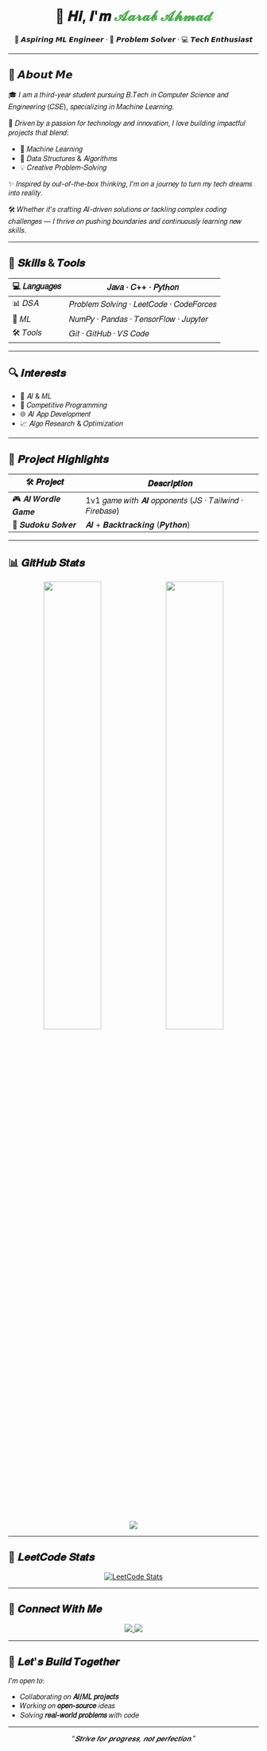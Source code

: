 <h1 align="center">👋 𝑯𝒊, 𝑰'𝒎 <span style="color:#4caf50;">𝓐𝓪𝓻𝓪𝓫 𝓐𝓱𝓶𝓪𝓭</span></h1>

<p align="center">
  🌟 𝘼𝙨𝙥𝙞𝙧𝙞𝙣𝙜 𝙈𝙇 𝙀𝙣𝙜𝙞𝙣𝙚𝙚𝙧 · 🧠 𝙋𝙧𝙤𝙗𝙡𝙚𝙢 𝙎𝙤𝙡𝙫𝙚𝙧 · 💻 𝙏𝙚𝙘𝙝 𝙀𝙣𝙩𝙝𝙪𝙨𝙞𝙖𝙨𝙩
</p>

---

## 📌 𝘼𝙗𝙤𝙪𝙩 𝙈𝙚

🎓 𝐼 𝑎𝑚 𝑎 𝑡ℎ𝑖𝑟𝑑-𝑦𝑒𝑎𝑟 𝑠𝑡𝑢𝑑𝑒𝑛𝑡 𝑝𝑢𝑟𝑠𝑢𝑖𝑛𝑔 𝐵.𝑇𝑒𝑐ℎ 𝑖𝑛 𝐶𝑜𝑚𝑝𝑢𝑡𝑒𝑟 𝑆𝑐𝑖𝑒𝑛𝑐𝑒 𝑎𝑛𝑑 𝐸𝑛𝑔𝑖𝑛𝑒𝑒𝑟𝑖𝑛𝑔 (𝐶𝑆𝐸), 𝑠𝑝𝑒𝑐𝑖𝑎𝑙𝑖𝑧𝑖𝑛𝑔 𝑖𝑛 𝑀𝑎𝑐ℎ𝑖𝑛𝑒 𝐿𝑒𝑎𝑟𝑛𝑖𝑛𝑔.

🚀 𝐷𝑟𝑖𝑣𝑒𝑛 𝑏𝑦 𝑎 𝑝𝑎𝑠𝑠𝑖𝑜𝑛 𝑓𝑜𝑟 𝑡𝑒𝑐ℎ𝑛𝑜𝑙𝑜𝑔𝑦 𝑎𝑛𝑑 𝑖𝑛𝑛𝑜𝑣𝑎𝑡𝑖𝑜𝑛, 𝐼 𝑙𝑜𝑣𝑒 𝑏𝑢𝑖𝑙𝑑𝑖𝑛𝑔 𝑖𝑚𝑝𝑎𝑐𝑡𝑓𝑢𝑙 𝑝𝑟𝑜𝑗𝑒𝑐𝑡𝑠 𝑡ℎ𝑎𝑡 𝑏𝑙𝑒𝑛𝑑:
- 🤖 𝑀𝑎𝑐ℎ𝑖𝑛𝑒 𝐿𝑒𝑎𝑟𝑛𝑖𝑛𝑔
- 🧩 𝐷𝑎𝑡𝑎 𝑆𝑡𝑟𝑢𝑐𝑡𝑢𝑟𝑒𝑠 & 𝐴𝑙𝑔𝑜𝑟𝑖𝑡ℎ𝑚𝑠
- 💡 𝐶𝑟𝑒𝑎𝑡𝑖𝑣𝑒 𝑃𝑟𝑜𝑏𝑙𝑒𝑚-𝑆𝑜𝑙𝑣𝑖𝑛𝑔

✨ 𝐼𝑛𝑠𝑝𝑖𝑟𝑒𝑑 𝑏𝑦 𝑜𝑢𝑡-𝑜𝑓-𝑡ℎ𝑒-𝑏𝑜𝑥 𝑡ℎ𝑖𝑛𝑘𝑖𝑛𝑔, 𝐼’𝑚 𝑜𝑛 𝑎 𝑗𝑜𝑢𝑟𝑛𝑒𝑦 𝑡𝑜 𝑡𝑢𝑟𝑛 𝑚𝑦 𝑡𝑒𝑐ℎ 𝑑𝑟𝑒𝑎𝑚𝑠 𝑖𝑛𝑡𝑜 𝑟𝑒𝑎𝑙𝑖𝑡𝑦.

🛠️ 𝑊ℎ𝑒𝑡ℎ𝑒𝑟 𝑖𝑡'𝑠 𝑐𝑟𝑎𝑓𝑡𝑖𝑛𝑔 𝐴𝐼-𝑑𝑟𝑖𝑣𝑒𝑛 𝑠𝑜𝑙𝑢𝑡𝑖𝑜𝑛𝑠 𝑜𝑟 𝑡𝑎𝑐𝑘𝑙𝑖𝑛𝑔 𝑐𝑜𝑚𝑝𝑙𝑒𝑥 𝑐𝑜𝑑𝑖𝑛𝑔 𝑐ℎ𝑎𝑙𝑙𝑒𝑛𝑔𝑒𝑠 — 𝐼 𝑡ℎ𝑟𝑖𝑣𝑒 𝑜𝑛 𝑝𝑢𝑠ℎ𝑖𝑛𝑔 𝑏𝑜𝑢𝑛𝑑𝑎𝑟𝑖𝑒𝑠 𝑎𝑛𝑑 𝑐𝑜𝑛𝑡𝑖𝑛𝑢𝑜𝑢𝑠𝑙𝑦 𝑙𝑒𝑎𝑟𝑛𝑖𝑛𝑔 𝑛𝑒𝑤 𝑠𝑘𝑖𝑙𝑙𝑠.

---

## 🧠 𝑺𝒌𝒊𝒍𝒍𝒔 & 𝑻𝒐𝒐𝒍𝒔

| 💻 𝐿𝑎𝑛𝑔𝑢𝑎𝑔𝑒𝑠       | 𝐽𝑎𝑣𝑎 · 𝐶++ · 𝑃𝑦𝑡ℎ𝑜𝑛 |
|--------------------------|----------------------------|
| 📊 𝐷𝑆𝐴                  | 𝑃𝑟𝑜𝑏𝑙𝑒𝑚 𝑆𝑜𝑙𝑣𝑖𝑛𝑔 · 𝐿𝑒𝑒𝑡𝐶𝑜𝑑𝑒 · 𝐶𝑜𝑑𝑒𝐹𝑜𝑟𝑐𝑒𝑠 |
| 🧠 𝑀𝐿                   | 𝑁𝑢𝑚𝑃𝑦 · 𝑃𝑎𝑛𝑑𝑎𝑠 · 𝑇𝑒𝑛𝑠𝑜𝑟𝐹𝑙𝑜𝑤 · 𝐽𝑢𝑝𝑦𝑡𝑒𝑟 |
| 🛠️ 𝑇𝑜𝑜𝑙𝑠               | 𝐺𝑖𝑡 · 𝐺𝑖𝑡𝐻𝑢𝑏 · 𝑉𝑆 𝐶𝑜𝑑𝑒 |

---

## 🔍 𝑰𝒏𝒕𝒆𝒓𝒆𝒔𝒕𝒔

- 🤖 𝐴𝐼 & 𝑀𝐿  
- 🧩 𝐶𝑜𝑚𝑝𝑒𝑡𝑖𝑡𝑖𝑣𝑒 𝑃𝑟𝑜𝑔𝑟𝑎𝑚𝑚𝑖𝑛𝑔  
- 🌐 𝐴𝐼 𝐴𝑝𝑝 𝐷𝑒𝑣𝑒𝑙𝑜𝑝𝑚𝑒𝑛𝑡  
- 📈 𝐴𝑙𝑔𝑜 𝑅𝑒𝑠𝑒𝑎𝑟𝑐ℎ & 𝑂𝑝𝑡𝑖𝑚𝑖𝑧𝑎𝑡𝑖𝑜𝑛

---

## 🚧 𝑷𝒓𝒐𝒋𝒆𝒄𝒕 𝑯𝒊𝒈𝒉𝒍𝒊𝒈𝒉𝒕𝒔

| 🛠️ 𝑷𝒓𝒐𝒋𝒆𝒄𝒕 | 𝑫𝒆𝒔𝒄𝒓𝒊𝒑𝒕𝒊𝒐𝒏 |
|------------|-------------|
| 🎮 𝑨𝑰 𝑾𝒐𝒓𝒅𝒍𝒆 𝑮𝒂𝒎𝒆 | 1v1 𝑔𝑎𝑚𝑒 𝑤𝑖𝑡ℎ 𝑨𝑰 𝑜𝑝𝑝𝑜𝑛𝑒𝑛𝑡𝑠 (𝐽𝑆 · 𝑇𝑎𝑖𝑙𝑤𝑖𝑛𝑑 · 𝐹𝑖𝑟𝑒𝑏𝑎𝑠𝑒) |
| 🧠 𝑺𝒖𝒅𝒐𝒌𝒖 𝑺𝒐𝒍𝒗𝒆𝒓 | 𝑨𝑰 + 𝑩𝒂𝒄𝒌𝒕𝒓𝒂𝒄𝒌𝒊𝒏𝒈 (𝑷𝒚𝒕𝒉𝒐𝒏) |

---

## 📊 𝑮𝒊𝒕𝑯𝒖𝒃 𝑺𝒕𝒂𝒕𝒔

<p align="center">
  <img src="https://github-readme-stats.vercel.app/api?username=Aarab18&show_icons=true&theme=tokyonight" width="48%" />
  <img src="https://github-readme-streak-stats.herokuapp.com/?user=Aarab18&theme=tokyonight" width="48%" />
</p>

<p align="center">
  <img src="https://github-profile-summary-cards.vercel.app/api/cards/profile-details?username=Aarab18&theme=github_dark" />
</p>

---

## 🧠 𝑳𝒆𝒆𝒕𝑪𝒐𝒅𝒆 𝑺𝒕𝒂𝒕𝒔

<p align="center">
  <a href="https://leetcode.com/Aarab18">
    <img src="https://leetcard.jacoblin.cool/Aarab18?theme=dark&font=Ubuntu" alt="LeetCode Stats" />
  </a>
</p>

---

## 🤝 𝑪𝒐𝒏𝒏𝒆𝒄𝒕 𝑾𝒊𝒕𝒉 𝑴𝒆

<p align="center">
  <a href="mailto:ahmadaarab315@gmail.com">
    <img src="https://img.shields.io/badge/-Email-c14438?style=for-the-badge&logo=gmail&logoColor=white" />
  </a>
  <a href="https://www.linkedin.com/in/aarabahmad/">
    <img src="https://img.shields.io/badge/-LinkedIn-blue?style=for-the-badge&logo=linkedin&logoColor=white" />
  </a>
</p>

---

## 🚀 𝑳𝒆𝒕'𝒔 𝑩𝒖𝒊𝒍𝒅 𝑻𝒐𝒈𝒆𝒕𝒉𝒆𝒓

𝐼’𝑚 𝑜𝑝𝑒𝑛 𝑡𝑜:
- 𝐶𝑜𝑙𝑙𝑎𝑏𝑜𝑟𝑎𝑡𝑖𝑛𝑔 𝑜𝑛 **𝐴𝐼/𝑀𝐿 𝑝𝑟𝑜𝑗𝑒𝑐𝑡𝑠**
- 𝑊𝑜𝑟𝑘𝑖𝑛𝑔 𝑜𝑛 **𝑜𝑝𝑒𝑛-𝑠𝑜𝑢𝑟𝑐𝑒** 𝑖𝑑𝑒𝑎𝑠
- 𝑆𝑜𝑙𝑣𝑖𝑛𝑔 **𝑟𝑒𝑎𝑙-𝑤𝑜𝑟𝑙𝑑 𝑝𝑟𝑜𝑏𝑙𝑒𝑚𝑠** 𝑤𝑖𝑡ℎ 𝑐𝑜𝑑𝑒

---

<p align="center"><i>“𝑺𝒕𝒓𝒊𝒗𝒆 𝒇𝒐𝒓 𝒑𝒓𝒐𝒈𝒓𝒆𝒔𝒔, 𝒏𝒐𝒕 𝒑𝒆𝒓𝒇𝒆𝒄𝒕𝒊𝒐𝒏.”</i></p>
